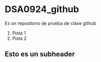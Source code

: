 # DSA0924_github
Es un repositorio de prueba de clase github
1. Pista 1
2. Pista 2

## Esto es un subheader
